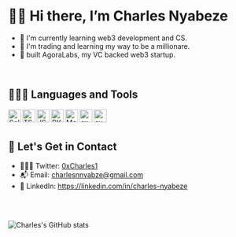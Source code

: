 # 👋🏿 Hi there, I’m Charles Nyabeze

- 🧩 I'm currently learning web3 development and CS.
- 🌱 I'm trading and learning my way to be a millionare.
- 🦄 built AgoraLabs, my VC backed web3 startup.

<br />

## 👨🏾‍💻 Languages and Tools
<img align="left" alt="Solidity" width="26px"
src="https://user-images.githubusercontent.com/90402466/176094484-f27460b9-45c8-4a54-9e00-46a62b5d2dc9.png" />
<img align="left" alt="TS" width="26px"
src="https://user-images.githubusercontent.com/90402466/176096903-f76b67cd-ac0e-45bc-a8a0-aa85a46286e5.png" />
<img align="left" alt="JS" width="26px"
src="https://user-images.githubusercontent.com/90402466/176095911-3f011dd1-6fee-4d93-a773-68a2d1b8005f.png" />
<img align="left" alt="PYTH" width="26px"
src="https://user-images.githubusercontent.com/90402466/176096061-3e69b665-6d23-4f59-aec4-48b8bd5c3638.png" />
<img align="left" alt="Mongo" width="26px"
src="https://user-images.githubusercontent.com/90402466/176096286-4ceac641-747f-4650-abf4-eb5b7dcb79f2.png" />
<img align="left" alt="exprs" width="26px"
src="https://user-images.githubusercontent.com/90402466/176096539-e66ccd65-7fb5-4680-b558-4a688e77586f.png" />
<img align="left" alt="exprs" width="26px"
src="https://user-images.githubusercontent.com/90402466/176096696-744f743f-b240-4df6-960f-cd7c38ad8ed4.png" />



<br />

<br />

## 💎 Let's Get in Contact
- 👨🏻‍💻 Twitter: [0xCharles1](https://twitter.com/0xCharles1)
- 📬 Email: charlesnnyabze@gmail.com
- 🥇 LinkedIn: https://linkedin.com/in/charles-nyabeze

<br />
<br />

![Charles's GitHub stats](https://github-readme-stats.vercel.app/api?username=charles-nyabeze&count_private=true&theme=tokyonight)
